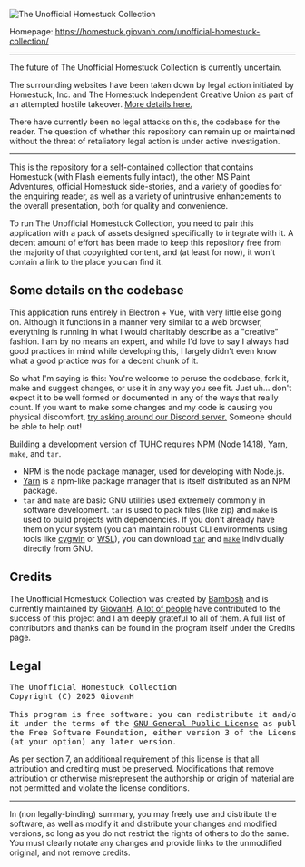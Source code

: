 ![The Unofficial Homestuck Collection](src/assets/collection_logo.png)

Homepage: <https://homestuck.giovanh.com/unofficial-homestuck-collection/>

---

The future of The Unofficial Homestuck Collection is currently uncertain. 

The surrounding websites have been taken down by legal action initiated by Homestuck, Inc. and The Homestuck Independent Creative Union as part of an attempted hostile takeover. [More details here.](https://blog.giovanh.com/blog/2025/08/08/uhc-end/)

There have currently been no legal attacks on this, the codebase for the reader. 
The question of whether this repository can remain up or maintained without the threat of retaliatory legal action is under active investigation. 

---

This is the repository for a self-contained collection that contains Homestuck (with Flash elements fully intact), the other MS Paint Adventures, official Homestuck side-stories, and a variety of goodies for the enquiring reader, as well as a variety of unintrusive enhancements to the overall presentation, both for quality and convenience.

To run The Unofficial Homestuck Collection, you need to pair this application with a pack of assets designed specifically to integrate with it. A decent amount of effort has been made to keep this repository free from the majority of that copyrighted content, and (at least for now), it won't contain a link to the place you can find it.

## Some details on the codebase

This application runs entirely in Electron + Vue, with very little else going on. Although it functions in a manner very similar to a web browser, everything is running in what I would charitably describe as a "creative" fashion. I am by no means an expert, and while I'd love to say I always had good practices in mind while developing this, I largely didn't even know what a good practice *was* for a decent chunk of it.

So what I'm saying is this: You're welcome to peruse the codebase, fork it, make and suggest changes, or use it in any way you see fit. Just uh... don't expect it to be well formed or documented in any of the ways that really count. If you want to make some changes and my code is causing you physical discomfort, [try asking around our Discord server.](https://discord.gg/43QHASFC2X) Someone should be able to help out!

Building a development version of TUHC requires NPM (Node 14.18), Yarn, `make`, and `tar`.

- NPM is the node package manager, used for developing with Node.js.
- [Yarn](https://www.npmjs.com/package/yarn) is a npm-like package manager that is itself distributed as an NPM package.
- `tar` and `make` are basic GNU utilities used extremely commonly in software development. `tar` is used to pack files (like zip) and `make` is used to build projects with dependencies. If you don't already have them on your system (you can maintain robust CLI environments using tools like [cygwin](https://www.cygwin.com) or [WSL](https://docs.microsoft.com/en-us/windows/wsl/install)), you can download [`tar`](http://gnuwin32.sourceforge.net/packages/gtar.htm) and [`make`](https://www.gnu.org/software/make/) individually directly from GNU.

## Credits

The Unofficial Homestuck Collection was created by [Bambosh](https://bambosh.dev) and is currently maintained by [GiovanH](https://im.giovanh.com).
[A lot of people](https://github.com/GiovanH/unofficial-homestuck-collection/graphs/contributors) have contributed to the success of this project and I am deeply grateful to all of them. 
A full list of contributors and thanks can be found in the program itself under the Credits page.

## Legal

<pre>The Unofficial Homestuck Collection
Copyright (C) 2025 GiovanH

This program is free software: you can redistribute it and/or modify
it under the terms of the <a href="https://www.gnu.org/licenses">GNU General Public License</a> as published by
the Free Software Foundation, either version 3 of the License, or
(at your option) any later version.
</pre>

As per section 7, an additional requirement of this license is that all attribution and crediting must be preserved. Modifications that remove
attribution or otherwise misrepresent the authorship or origin of material
are not permitted and violate the license conditions. 

---

In (non legally-binding) summary, you may freely use and distribute the software, as well as modify it and distribute your changes and modified versions, so long as you do not restrict the rights of others to do the same. You must clearly notate any changes and provide links to the unmodified original, and not remove credits.
